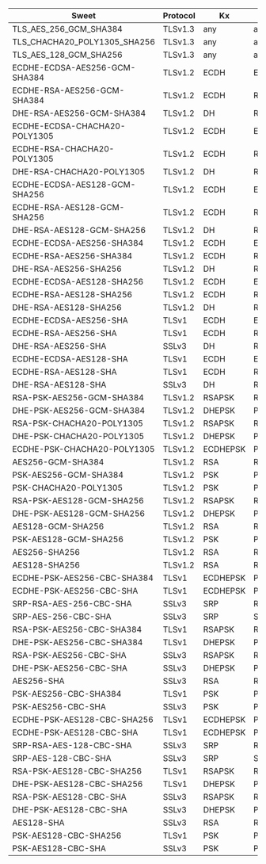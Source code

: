 | Sweet | Protocol | Kx | Au | Enc | Mac | 
| --- | --- | --- | --- | --- | --- | 
| TLS_AES_256_GCM_SHA384 | TLSv1.3 | any | any | AESGCM(256) | AEAD | 
| TLS_CHACHA20_POLY1305_SHA256 | TLSv1.3 | any | any | CHACHA20/POLY1305(256) | AEAD | 
| TLS_AES_128_GCM_SHA256 | TLSv1.3 | any | any | AESGCM(128) | AEAD | 
| ECDHE-ECDSA-AES256-GCM-SHA384 | TLSv1.2 | ECDH | ECDSA | AESGCM(256) | AEAD | 
| ECDHE-RSA-AES256-GCM-SHA384 | TLSv1.2 | ECDH | RSA | AESGCM(256) | AEAD | 
| DHE-RSA-AES256-GCM-SHA384 | TLSv1.2 | DH | RSA | AESGCM(256) | AEAD | 
| ECDHE-ECDSA-CHACHA20-POLY1305 | TLSv1.2 | ECDH | ECDSA | CHACHA20/POLY1305(256) | AEAD | 
| ECDHE-RSA-CHACHA20-POLY1305 | TLSv1.2 | ECDH | RSA | CHACHA20/POLY1305(256) | AEAD | 
| DHE-RSA-CHACHA20-POLY1305 | TLSv1.2 | DH | RSA | CHACHA20/POLY1305(256) | AEAD | 
| ECDHE-ECDSA-AES128-GCM-SHA256 | TLSv1.2 | ECDH | ECDSA | AESGCM(128) | AEAD | 
| ECDHE-RSA-AES128-GCM-SHA256 | TLSv1.2 | ECDH | RSA | AESGCM(128) | AEAD | 
| DHE-RSA-AES128-GCM-SHA256 | TLSv1.2 | DH | RSA | AESGCM(128) | AEAD | 
| ECDHE-ECDSA-AES256-SHA384 | TLSv1.2 | ECDH | ECDSA | AES(256) | SHA384 | 
| ECDHE-RSA-AES256-SHA384 | TLSv1.2 | ECDH | RSA | AES(256) | SHA384 | 
| DHE-RSA-AES256-SHA256 | TLSv1.2 | DH | RSA | AES(256) | SHA256 | 
| ECDHE-ECDSA-AES128-SHA256 | TLSv1.2 | ECDH | ECDSA | AES(128) | SHA256 | 
| ECDHE-RSA-AES128-SHA256 | TLSv1.2 | ECDH | RSA | AES(128) | SHA256 | 
| DHE-RSA-AES128-SHA256 | TLSv1.2 | DH | RSA | AES(128) | SHA256 | 
| ECDHE-ECDSA-AES256-SHA | TLSv1 | ECDH | ECDSA | AES(256) | SHA1 | 
| ECDHE-RSA-AES256-SHA | TLSv1 | ECDH | RSA | AES(256) | SHA1 | 
| DHE-RSA-AES256-SHA | SSLv3 | DH | RSA | AES(256) | SHA1 | 
| ECDHE-ECDSA-AES128-SHA | TLSv1 | ECDH | ECDSA | AES(128) | SHA1 | 
| ECDHE-RSA-AES128-SHA | TLSv1 | ECDH | RSA | AES(128) | SHA1 | 
| DHE-RSA-AES128-SHA | SSLv3 | DH | RSA | AES(128) | SHA1 | 
| RSA-PSK-AES256-GCM-SHA384 | TLSv1.2 | RSAPSK | RSA | AESGCM(256) | AEAD | 
| DHE-PSK-AES256-GCM-SHA384 | TLSv1.2 | DHEPSK | PSK | AESGCM(256) | AEAD | 
| RSA-PSK-CHACHA20-POLY1305 | TLSv1.2 | RSAPSK | RSA | CHACHA20/POLY1305(256) | AEAD | 
| DHE-PSK-CHACHA20-POLY1305 | TLSv1.2 | DHEPSK | PSK | CHACHA20/POLY1305(256) | AEAD | 
| ECDHE-PSK-CHACHA20-POLY1305 | TLSv1.2 | ECDHEPSK | PSK | CHACHA20/POLY1305(256) | AEAD | 
| AES256-GCM-SHA384 | TLSv1.2 | RSA | RSA | AESGCM(256) | AEAD | 
| PSK-AES256-GCM-SHA384 | TLSv1.2 | PSK | PSK | AESGCM(256) | AEAD | 
| PSK-CHACHA20-POLY1305 | TLSv1.2 | PSK | PSK | CHACHA20/POLY1305(256) | AEAD | 
| RSA-PSK-AES128-GCM-SHA256 | TLSv1.2 | RSAPSK | RSA | AESGCM(128) | AEAD | 
| DHE-PSK-AES128-GCM-SHA256 | TLSv1.2 | DHEPSK | PSK | AESGCM(128) | AEAD | 
| AES128-GCM-SHA256 | TLSv1.2 | RSA | RSA | AESGCM(128) | AEAD | 
| PSK-AES128-GCM-SHA256 | TLSv1.2 | PSK | PSK | AESGCM(128) | AEAD | 
| AES256-SHA256 | TLSv1.2 | RSA | RSA | AES(256) | SHA256 | 
| AES128-SHA256 | TLSv1.2 | RSA | RSA | AES(128) | SHA256 | 
| ECDHE-PSK-AES256-CBC-SHA384 | TLSv1 | ECDHEPSK | PSK | AES(256) | SHA384 | 
| ECDHE-PSK-AES256-CBC-SHA | TLSv1 | ECDHEPSK | PSK | AES(256) | SHA1 | 
| SRP-RSA-AES-256-CBC-SHA | SSLv3 | SRP | RSA | AES(256) | SHA1 | 
| SRP-AES-256-CBC-SHA | SSLv3 | SRP | SRP | AES(256) | SHA1 | 
| RSA-PSK-AES256-CBC-SHA384 | TLSv1 | RSAPSK | RSA | AES(256) | SHA384 | 
| DHE-PSK-AES256-CBC-SHA384 | TLSv1 | DHEPSK | PSK | AES(256) | SHA384 | 
| RSA-PSK-AES256-CBC-SHA | SSLv3 | RSAPSK | RSA | AES(256) | SHA1 | 
| DHE-PSK-AES256-CBC-SHA | SSLv3 | DHEPSK | PSK | AES(256) | SHA1 | 
| AES256-SHA | SSLv3 | RSA | RSA | AES(256) | SHA1 | 
| PSK-AES256-CBC-SHA384 | TLSv1 | PSK | PSK | AES(256) | SHA384 | 
| PSK-AES256-CBC-SHA | SSLv3 | PSK | PSK | AES(256) | SHA1 | 
| ECDHE-PSK-AES128-CBC-SHA256 | TLSv1 | ECDHEPSK | PSK | AES(128) | SHA256 | 
| ECDHE-PSK-AES128-CBC-SHA | TLSv1 | ECDHEPSK | PSK | AES(128) | SHA1 | 
| SRP-RSA-AES-128-CBC-SHA | SSLv3 | SRP | RSA | AES(128) | SHA1 | 
| SRP-AES-128-CBC-SHA | SSLv3 | SRP | SRP | AES(128) | SHA1 | 
| RSA-PSK-AES128-CBC-SHA256 | TLSv1 | RSAPSK | RSA | AES(128) | SHA256 | 
| DHE-PSK-AES128-CBC-SHA256 | TLSv1 | DHEPSK | PSK | AES(128) | SHA256 | 
| RSA-PSK-AES128-CBC-SHA | SSLv3 | RSAPSK | RSA | AES(128) | SHA1 | 
| DHE-PSK-AES128-CBC-SHA | SSLv3 | DHEPSK | PSK | AES(128) | SHA1 | 
| AES128-SHA | SSLv3 | RSA | RSA | AES(128) | SHA1 | 
| PSK-AES128-CBC-SHA256 | TLSv1 | PSK | PSK | AES(128) | SHA256 | 
| PSK-AES128-CBC-SHA | SSLv3 | PSK | PSK | AES(128) | SHA1 | 